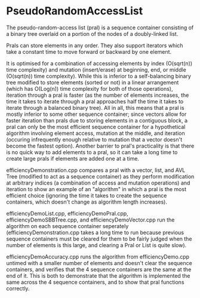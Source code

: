 # PseudoRandomAccessList

The pseudo-random-access list (pral) is a sequence container consisting of a binary tree overlaid on a portion of the nodes of a doubly-linked list.

Prals can store elements in any order. They also support iterators which take a constant time to move forward or backward by one element.

It is optimised for a combination of accessing elements by index (O(sqrt(n)) time complexity) and mutation (insert/erase) at beginning, end, or middle (O(sqrt(n)) time complexity). While this is inferior to a self-balancing binary tree modified to store elements (sorted or not) in a linear arrangement (which has O(Log(n)) time complexity for both of those operations), iteration through a pral is faster (as the number of elements increases, the time it takes to iterate through a pral approaches half the time it takes to iterate through a balanced binary tree). All in all, this means that a pral is mostly inferior to some other sequence container; since vectors allow for faster iteration than prals due to storing elements in a contiguous block, a pral can only be the most efficient sequence container for a hypothetical algorithm involving element access, mutation at the middle, and iteration (occuring infrequently enough relative to mutation that a vector doesn't become the fastest option). Another barrier to pral's practicality is that there is no quick way to add elements to a pral, so it can take a long time to create large prals if elements are added one at a time.

efficiencyDemonstration.cpp compares a pral with a vector, list, and AVL Tree (modified to act as a sequence container) as they perform modification at arbitrary indices (a combination of access and mutation operations) and iteration to show an example of an "algorithm" in which a pral is the most efficient choice (ignoring the time it takes to create the sequence containers, which doesn't change as algorithm length increases).

efficiencyDemoList.cpp, efficiencyDemoPral.cpp, efficiencyDemoSBBTree.cpp, and efficiencyDemoVector.cpp run the algorithm on each sequence container seperately (efficiencyDemonstration.cpp takes a long time to run because previous sequence containers must be cleared for them to be fairly judged when the number of elements is this large, and clearing a Pral or List is quite slow).

efficiencyDemoAccuracy.cpp runs the algorithm from efficiencyDemo.cpp untimed with a smaller number of elements and doesn't clear the sequence containers, and verifies that the 4 sequence containers are the same at the end of it. This is both to demonstrate that the algorithm is implemented the same across the 4 sequence containers, and to show that pral functions correctly.
